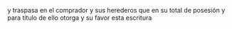 y traspasa en el comprador y sus herederos que en su total de posesión y para título de ello otorga y su favor esta escritura